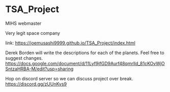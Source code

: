 # TSA_Project
MIHS webmaster

Very legit space company

link: https://joemusashi9999.github.io/TSA_Project/index.html

Derek Borden will write the descriptions for each of the planets. Feel free to suggest changes.
https://docs.google.com/document/d/11Lyf9jfGD9Aurf48qmrlld_81cKOvWjOSntzaHRBA-M/edit?usp=sharing

Hop on discord server so we can discuss project over break.
https://discord.gg/zUUnKvs9

